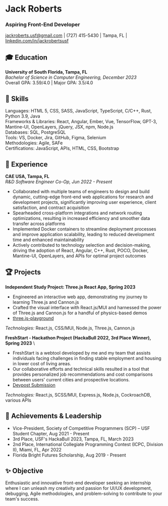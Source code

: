 # Jack Roberts
### Aspiring Front-End Developer
jackroberts.usf@gmail.com | (727) 415-5430 | Tampa, FL | [linkedin.com/in/jackrobertsusf](https://linkedin.com/in/jackrobertsusf)

## 🎓 Education
**University of South Florida, Tampa, FL** \
_Bachelor of Science in Computer Engineering, December 2023_ \
Overall GPA: 3.59/4.0 | Major GPA: 3.5/4.0

## 🚀 Skills
Languages: HTML 5, CSS, SASS, JavaScript, TypeScript, C/C++, Rust, Python 3.9, Java \
Frameworks & Libraries: React, Angular, Ember, Vue, TensorFlow, GPT-3, Mantine-UI, OpenLayers, jQuery, JSX, npm, Node.js \
Databases: SQL, PostgreSQL \
Tools: VS, Docker, Jira, GitHub, Figma, Selenium \
Methodologies: Agile, SAFe \
Certifications: JavaScript, APIs, HTML, CSS, Bootstrap

## 💼 Experience
**CAE USA, Tampa, FL** \
_R&D Software Engineer Co-Op, Jun 2022 - Present_
- Collaborated with multiple teams of engineers to design and build dynamic, cutting-edge front-end web applications for research and development projects, significantly improving user experience, client satisfaction, and contract acquisition
- Spearheaded cross-platform integrations and network routing optimizations, resulting in increased efficiency and smoother data transfer across platforms
- Implemented Docker containers to streamline deployment processes and improve application scalability, leading to reduced development time and enhanced maintainability
- Actively contributed to technology selection and decision-making, driving the adoption of React, Angular, C++, Rust, POCO, Docker, Mantine-UI, OpenLayers, and APIs for optimal project outcomes


## 🏆 Projects
**Independent Study Project: Three.js React App, Spring 2023**
- Engineered an interactive web app, demonstrating my journey to learning Three.js and Cannon.js
- Crafted the visual interface with React.js/MUI and harnessed the power of Three.js and Cannon.js for a handful of physics-based demos
- [three.js-playground](https://github.com/Jubbery/three.js-playground/)

_Technologies:_ React.js, CSS/MUI, Node.js, Three.js, Cannon.js

**FreshStart - Hackathon Project (HackaBull 2022, 3rd Place Winner), Spring 2023** \
- FreshStart is a webtool developed by me and my team that assists individuals facing challenges in finding stable employment and housing in lower cost of living areas. 
- Our collaborative efforts and technical skills resulted in a tool that provides personalized job recommendations and cost comparisons between users' current cities and prospective locations.
- [Devpost Submission](https://devpost.com/software/freshstart)

_Technologies:_ React.js, SCSS/MUI, Express.js, Node.js, CockroachDB, various APIs


## 🌟 Achievements & Leadership
- Vice-President, Society of Competitive Programmers (SCP) – USF Student Chapter, Aug 2021 - Present
- 3rd Place, USF's HackaBull 2023, Tampa, FL, March 2023
- 2nd Place, International Collegiate Programming Contest (ICPC, Division II), Miami, FL, Apr 2022
- Florida Bright Futures Scholarship, Aug 2019 - Present

## ✨ Objective
Enthusiastic and innovative front-end developer seeking an internship where I can unleash my creativity and passion for UI/UX development, debugging, Agile methodologies, and problem-solving to contribute to your team's success.
